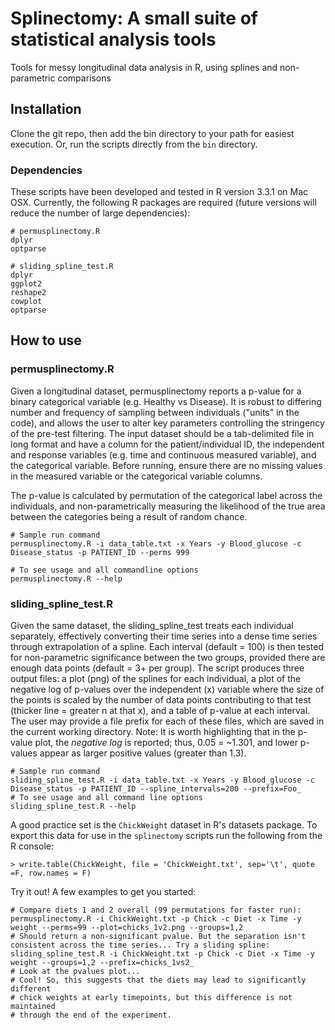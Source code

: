 Splinectomy: A small suite of statistical analysis tools
=======
Tools for messy longitudinal data analysis in R, using splines and non-parametric comparisons

## Installation
Clone the git repo, then add the bin directory to your path for easiest execution. Or, run the scripts directly from the `bin` directory.
### Dependencies
These scripts have been developed and tested in R version 3.3.1 on Mac OSX. Currently, the following R packages are required (future versions will reduce the number of large dependencies):
```
# permusplinectomy.R
dplyr
optparse

# sliding_spline_test.R
dplyr
ggplot2
reshape2
cowplot
optparse
```
## How to use
### permusplinectomy.R
Given a longitudinal dataset, permusplinectomy reports a p-value for a binary categorical variable (e.g. Healthy vs Disease). It is robust to differing number and frequency of sampling between individuals ("units" in the code), and allows the user to alter key parameters controlling the stringency of the pre-test filtering. The input dataset should be a tab-delimited file in long format and have a column for the patient/individual ID, the independent and response variables (e.g. time and continuous measured variable), and the categorical variable. Before running, ensure there are no missing values in the measured variable or the categorical variable columns.

The p-value is calculated by permutation of the categorical label across the individuals, and non-parametrically measuring the likelihood of the true area between the categories being a result of random chance.
```
# Sample run command
permusplinectomy.R -i data_table.txt -x Years -y Blood_glucose -c Disease_status -p PATIENT_ID --perms 999

# To see usage and all commandline options
permusplinectomy.R --help
```
### sliding_spline_test.R
Given the same dataset, the sliding_spline_test treats each individual separately, effectively converting their time series into a dense time series through extrapolation of a spline. Each interval (default = 100) is then tested for non-parametric significance between the two groups, provided there are enough data points (default = 3+ per group). The script produces three output files: a plot (png) of the splines for each individual, a plot of the negative log of p-values over the independent (x) variable where the size of the points is scaled by the number of data points contributing to that test (thicker line = greater n at that x), and a table of p-value at each interval. The user may provide a file prefix for each of these files, which are saved in the current working directory.
Note: It is worth highlighting that in the p-value plot, the *negative log* is reported; thus, 0.05 = ~1.301, and lower p-values appear as larger positive values (greater than 1.3).
```
# Sample run command
sliding_spline_test.R -i data_table.txt -x Years -y Blood_glucose -c Disease_status -p PATIENT_ID --spline_intervals=200 --prefix=Foo_
# To see usage and all command line options
sliding_spline_test.R --help
```
A good practice set is the `ChickWeight` dataset in R's datasets package. To export this data for use in the `splinectomy` scripts run the following from the R console:
```
> write.table(ChickWeight, file = 'ChickWeight.txt', sep='\t', quote =F, row.names = F)
```
Try it out! A few examples to get you started:
```
# Compare diets 1 and 2 overall (99 permutations for faster run):
permusplinectomy.R -i ChickWeight.txt -p Chick -c Diet -x Time -y weight --perms=99 --plot=chicks_1v2.png --groups=1,2
# Should return a non-significant pvalue. But the separation isn't consistent across the time series... Try a sliding spline:
sliding_spline_test.R -i ChickWeight.txt -p Chick -c Diet -x Time -y weight --groups=1,2 --prefix=chicks_1vs2_
# Look at the pvalues plot...
# Cool! So, this suggests that the diets may lead to significantly different 
# chick weights at early timepoints, but this difference is not maintained 
# through the end of the experiment.
```
